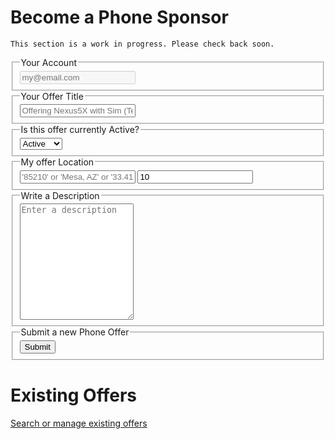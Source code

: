

# Become a Phone Sponsor


```
This section is a work in progress. Please check back soon.
```


<form action="post.js">
  <fieldset>
    <legend>Your Account</legend>
    <label title="Email">
        <input name="email" type="text" placeholder="my@email.com" disabled required/>
        <session for="email"></session>
    </label>
  </fieldset>
  <fieldset>
    <legend>Your Offer Title</legend>
    <label title="Title">
        <input type="text" name="title" placeholder="Offering Nexus5X with Sim (Text & Talk)" required />
    </label>
  </fieldset>
  <fieldset>
    <legend>Is this offer currently Active?</legend>
    <label title="Status">
        <select name="status" id="status">
          <option>Active</option>
          <option>Inactive</option>
        </select>
    </label>
  </fieldset>
  <fieldset>
    <legend>My offer Location</legend>
    <label title="Location">
        <input name="location" type="text" placeholder="'85210' or 'Mesa, AZ' or '33.4115946,-111.8449462'" required />
        <location for="location"></location>
    </label>
    <label title="Distance (mi.)">
        <input name="distance" type="number" placeholder="10 (miles)" value="10" />
    </label>
  </fieldset>
  <fieldset>
    <legend>Write a Description</legend>
    <label title="Description">
        <textarea name="description" rows="12" placeholder="Enter a description" required></textarea>
    </label>
  </fieldset>
  <fieldset>
    <legend>Submit a new Phone Offer</legend>
    <button type="submit">Submit</button>
  </fieldset>
</form>

# Existing Offers

[Search or manage existing offers](index.md)